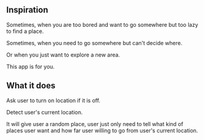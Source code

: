 ## Inspiration
Sometimes, when you are too bored and want to go somewhere but too lazy to find a place.

Sometimes, when you need to go somewhere but can't decide where.

Or when you just want to explore a new area.

This app is for you.

## What it does
Ask user to turn on location if it is off.

Detect user's current location.

It will give user a random place, user just only need to tell what kind of places user want and how far user willing to go from user's current location.

